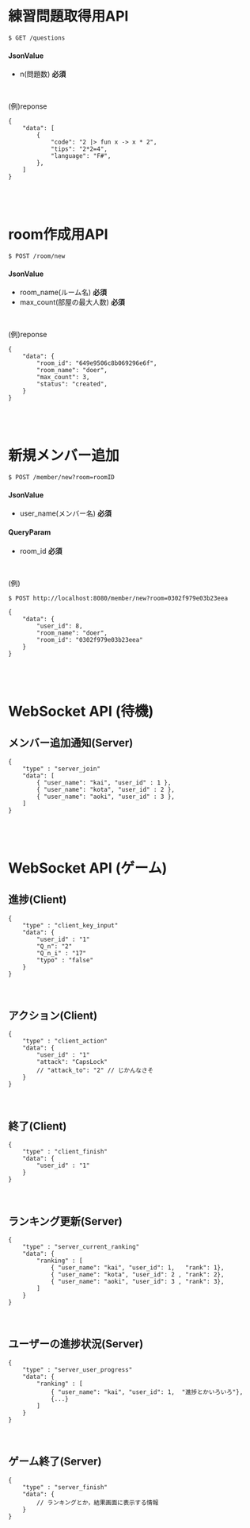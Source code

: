 # 練習問題取得用API

``` 
$ GET /questions 
```

#### JsonValue 
- n(問題数) **必須** 

<br>

(例)reponse
```
{
    "data": [
        {
            "code": "2 |> fun x -> x * 2",
            "tips": "2*2=4",
            "language": "F#",
        },
    ]
}
```

<br><br>

# room作成用API

```
$ POST /room/new
```

#### JsonValue

- room_name(ルーム名) **必須**
- max_count(部屋の最大人数) **必須**

<br>

(例)reponse
```
{
    "data": {
        "room_id": "649e9506c8b069296e6f",
        "room_name": "doer",
        "max_count": 3,
        "status": "created",
    }
}
```

<br><br>

# 新規メンバー追加

```
$ POST /member/new?room=roomID
```


#### JsonValue

- user_name(メンバー名) **必須**


#### QueryParam

- room_id **必須**

<br>

(例)
```
$ POST http://localhost:8080/member/new?room=0302f979e03b23eea
```

```
{
    "data": {
        "user_id": 8,
        "room_name": "doer", 
        "room_id": "0302f979e03b23eea"
    }
}
```

<br><br>


# WebSocket API (待機)
<!--  
## 参加(Client)
```
{   
    "type" : "client_join"
    "data": { 
        "user_name": "aoki",
        "user_id" : 3
    } 
}
```

<br>  -->


## メンバー追加通知(Server)
```
{   
    "type" : "server_join"
    "data": [
        { "user_name": "kai", "user_id" : 1 },
        { "user_name": "kota", "user_id" : 2 },
        { "user_name": "aoki", "user_id" : 3 },
    ]         
}
```

<br><br>



# WebSocket API (ゲーム)

## 進捗(Client)
```
{   
    "type" : "client_key_input"
    "data": { 
        "user_id" : "1"
        "Q_n": "2"
        "Q_n_i" : "17"
        "typo" : "false"
    } 
}
```

<br> 

## アクション(Client)
```
{   
    "type" : "client_action"
    "data": { 
        "user_id" : "1"
        "attack": "CapsLock" 
        // "attack_to": "2" // じかんなさそ 
    } 
}
```

<br> 

## 終了(Client)
```
{   
    "type" : "client_finish"
    "data": { 
        "user_id" : "1"
    } 
}
```

<br> 

## ランキング更新(Server)
```
{   
    "type" : "server_current_ranking"
    "data": { 
        "ranking" : [            
            { "user_name": "kai", "user_id": 1,   "rank": 1},
            { "user_name": "kota", "user_id": 2 , "rank": 2},
            { "user_name": "aoki", "user_id": 3 , "rank": 3},
        ]
    } 
}
```

<br> 

## ユーザーの進捗状況(Server)
```
{   
    "type" : "server_user_progress"
    "data": { 
        "ranking" : [            
            { "user_name": "kai", "user_id": 1,  "進捗とかいろいろ"},
            {...}
        ]
    } 
}
```

<br> 

## ゲーム終了(Server)
```
{   
    "type" : "server_finish"
    "data": { 
        // ランキングとか，結果画面に表示する情報
    } 
}
```

<br> 
